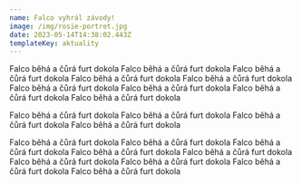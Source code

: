 ```yaml
---
name: Falco vyhrál závody!
image: /img/rosie-portret.jpg
date: 2023-05-14T14:38:02.443Z
templateKey: aktuality
---
```

F﻿alco běhá a čůrá furt dokola F﻿alco běhá a čůrá furt dokola F﻿alco běhá a čůrá furt dokola F﻿alco běhá a čůrá furt dokola F﻿alco běhá a čůrá furt dokola F﻿alco běhá a čůrá furt dokola F﻿alco běhá a čůrá furt dokola F﻿alco běhá a čůrá furt dokola F﻿alco běhá a čůrá furt dokola 

F﻿alco běhá a čůrá furt dokola F﻿alco běhá a čůrá furt dokola F﻿alco běhá a čůrá furt dokola F﻿alco běhá a čůrá furt dokola 

F﻿alco běhá a čůrá furt dokola F﻿alco běhá a čůrá furt dokola F﻿alco běhá a čůrá furt dokola F﻿alco běhá a čůrá furt dokola F﻿alco běhá a čůrá furt dokola F﻿alco běhá a čůrá furt dokola F﻿alco běhá a čůrá furt dokola F﻿alco běhá a čůrá furt dokola F﻿alco běhá a čůrá furt dokola